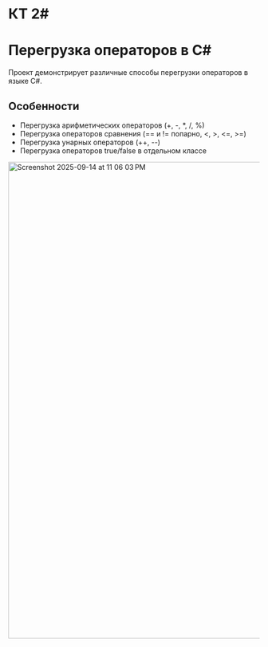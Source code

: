 # КТ 2#
# Перегрузка операторов в C#

Проект демонстрирует различные способы перегрузки операторов в языке C#.

## Особенности

- Перегрузка арифметических операторов (+, -, *, /, %)
- Перегрузка операторов сравнения (== и != попарно, <, >, <=, >=)
- Перегрузка унарных операторов (++, --)
- Перегрузка операторов true/false в отдельном классе


<img width="1470" height="956" alt="Screenshot 2025-09-14 at 11 06 03 PM" src="https://github.com/user-attachments/assets/a14ceda2-79bf-43c5-bd12-406d3c9b83cd" />
